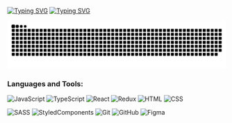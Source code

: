 [![Typing SVG](https://readme-typing-svg.herokuapp.com?color=%2336BCF7&lines=Hi+there!+I`m+Yevhen+Chornenko+a)](https://github.com/YevhenChornenko)
[![Typing SVG](https://readme-typing-svg.herokuapp.com?color=%DABE1&lines=Front-end+developer)](https://github.com/YevhenChornenko)


[<img src="https://raw.githubusercontent.com/Platane/snk/output/github-contribution-grid-snake.svg" alt="👋 Hi there! I'm (Raymo(111|nd Li)|https://raymond.li)"/>](https://github.com/YevhenChornenko)
### Languages and Tools:
![JavaScript](https://img.shields.io/badge/-JavaScript-090909?style=for-the-badge&logo=JavaScript&logoColor=E9D54D)
![TypeScript
](https://img.shields.io/badge/-TypeScript-090909?style=for-the-badge&logo=TypeScript&logoColor=blue)
![React](https://img.shields.io/badge/-React-090909?style=for-the-badge&logo=React&logoColor=blue)
![Redux
](https://img.shields.io/badge/-Redux-090909?style=for-the-badge&logo=Redux&logoColor=blue)
![HTML](https://img.shields.io/badge/-HTML-333?style=for-the-badge&logo=html5)
![CSS](https://img.shields.io/badge/-CSS-333?style=for-the-badge&logo=css3&logoColor=blue)

![SASS](https://img.shields.io/badge/-SASS-333?style=for-the-badge&logo=SASS)
![StyledComponents](https://img.shields.io/badge/-StyledComponents-333?style=for-the-badge&logo=StyledComponents)
![Git](https://img.shields.io/badge/-Git-333?style=for-the-badge&logo=Git)
![GitHub
](https://img.shields.io/badge/-GitHub-333?style=for-the-badge&logo=GitHub)
![Figma](https://img.shields.io/badge/-Figma-333?style=for-the-badge&logo=Figma)


